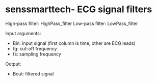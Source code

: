 # senssmarttech- ECG signal filters

High-pass filter: HighPass_filter 
Low-pass filter: LowPass_filter 

Input arguments:
- Bin: input signal (first column is time, other are ECG leads)
- fg: cut-off frequency
- fs: sampling frequency

Output:
- Bout: filtered signal
